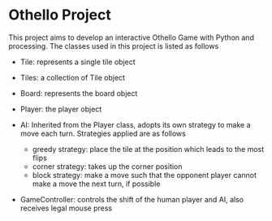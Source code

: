 # Othello Project

This project aims to develop an interactive Othello Game with Python and processing. The classes used in this project is listed as follows

- Tile: represents a single tile object

- Tiles: a collection of Tile object

- Board: represents the board object

- Player: the player object

- AI: Inherited from the Player class, adopts its own strategy to make a move each turn. Strategies applied are as follows

   - greedy strategy: place the tile at the position which leads to the most flips
   - corner strategy: takes up the corner position 
   - block strategy: make a move such that the opponent player cannot make a move the next turn, if possible

- GameController: controls the shift of the human player and AI, also receives legal mouse press

  